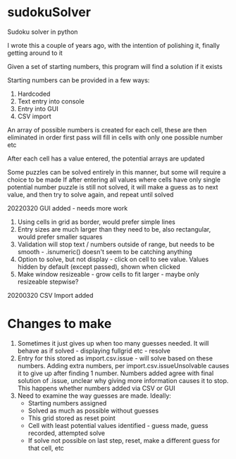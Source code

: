 # sudokuSolver
Sudoku solver in python

I wrote this a couple of years ago, with the intention of polishing it, finally getting around to it

Given a set of starting numbers, this program will find a solution if it exists

Starting numbers can be provided in a few ways:
1) Hardcoded
2) Text entry into console
3) Entry into GUI
4) CSV import

An array of possible numbers is created for each cell, these are then eliminated in order
first pass will fill in cells with only one possible number etc

After each cell has a value entered, the potential arrays are updated

Some puzzles can be solved entirely in this manner, but some will require a choice to be made
If after entering all values where cells have only single potential number puzzle is still not solved, 
it will make a guess as to next value, and then try to solve again, and repeat until solved

20220320 GUI added - needs more work
1) Using cells in grid as border, would prefer simple lines
2) Entry sizes are much larger than they need to be, also rectangular, would prefer smaller squares
3) Validation will stop text / numbers outside of range, but needs to be smooth - .isnumeric() doesn't seem to be catching anything
4) Option to solve, but not display - click on cell to see value. Values hidden by default (except passed), shown when clicked
5) Make window resizeable - grow cells to fit larger - maybe only resizeable stepwise?

20200320 CSV Import added

# Changes to make
1) Sometimes it just gives up when too many guesses needed. It will behave as if solved - displaying fullgrid etc - resolve
2) Entry for this stored as import.csv.issue - will solve based on these numbers. Adding extra numbers, per import.csv.issueUnsolvable causes it to give up after finding 1 number. Numbers added agree with final solution of .issue, unclear why giving more information causes it to stop. This happens whether numbers added via CSV or GUI
3) Need to examine the way guesses are made. Ideally:
    - Starting numbers assigned
    - Solved as much as possible without guesses
    - This grid stored as reset point
    - Cell with least potential values identified - guess made, guess recorded, attempted solve
    - If solve not possible on last step, reset, make a different guess for that cell, etc



